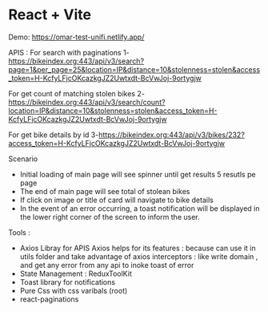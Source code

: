 # React + Vite

Demo: 
https://omar-test-unifi.netlify.app/

APIS :
For search with paginations
1-https://bikeindex.org:443/api/v3/search?page=1&per_page=25&location=IP&distance=10&stolenness=stolen&access_token=H-KcfyLFjcOKcazkgJZ2Uwtxdt-BcVwJoj-9ortygjw

For get count of matching stolen bikes
2-https://bikeindex.org:443/api/v3/search/count?location=IP&distance=10&stolenness=stolen&access_token=H-KcfyLFjcOKcazkgJZ2Uwtxdt-BcVwJoj-9ortygjw

For get bike details by id 
3-https://bikeindex.org:443/api/v3/bikes/232?access_token=H-KcfyLFjcOKcazkgJZ2Uwtxdt-BcVwJoj-9ortygjw

Scenario
- Initial loading of main page will see spinner until get results 5 resutls pe page
- The end of main page will see total of stolean bikes
- If click on image or title of card will navigate to bike details
- In the event of an error occurring, a toast notification will be displayed in the lower right corner of the screen to inform the user.

Tools :
- Axios Libray for APIS 
Axios helps for its features : because can use it in utils folder and take advantage of axios interceptors :
like write domain , and get any error from any api to inoke toast of error
- State Management : ReduxToolKit
- Toast library for notifications
- Pure Css with css varibals (root)
- react-paginations
  
